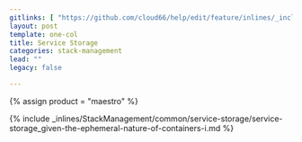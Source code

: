 ```yaml
---
gitlinks: [ "https://github.com/cloud66/help/edit/feature/inlines/_includes/_inlines/StackManagement/common/service-storage/service-storage_given-the-ephemeral-nature-of-containers-i.html" ]
layout: post
template: one-col
title: Service Storage
categories: stack-management
lead: ""
legacy: false

---
```

{% assign product = "maestro" %}

{% include _inlines/StackManagement/common/service-storage/service-storage_given-the-ephemeral-nature-of-containers-i.md %}
